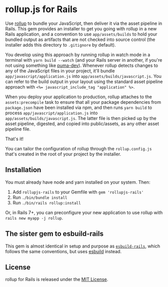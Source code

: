 # rollup.js for Rails

Use [rollup](https://rollupjs.org) to bundle your JavaScript, then deliver it via the asset pipeline in Rails. This gem provides an installer to get you going with rollup in a new Rails application, and a convention to use `app/assets/builds` to hold your bundled output as artifacts that are not checked into source control (the installer adds this directory to `.gitignore` by default).

You develop using this approach by running rollup in watch mode in a terminal with `yarn build --watch` (and your Rails server in another, if you're not using something like [puma-dev](https://github.com/puma/puma-dev)). Whenever rollup detects changes to any of the JavaScript files in your project, it'll bundle `app/javascript/application.js` into `app/assets/builds/javascript.js`. You can refer to the build output in your layout using the standard asset pipeline approach with `<%= javascript_include_tag "application" %>`.

When you deploy your application to production, rollup attaches to the `assets:precompile` task to ensure that all your package dependencies from `package.json` have been installed via npm, and then runs `yarn build` to process `app/javascript/application.js` into `app/assets/builds/javascript.js`. The latter file is then picked up by the asset pipeline, digested, and copied into public/assets, as any other asset pipeline file.

That's it!

You can tailor the configuration of rollup through the `rollup.config.js` that's created in the root of your project by the installer.


## Installation

You must already have node and yarn installed on your system. Then:

1. Add `rollupjs-rails` to your Gemfile with `gem 'rollupjs-rails'`
2. Run `./bin/bundle install`
3. Run `./bin/rails rollup:install`

Or, in Rails 7+, you can preconfigure your new application to use rollup with `rails new myapp -j rollup`.


## The sister gem to esbuild-rails

This gem is almost identical in setup and purpose as [`esbuild-rails`](https://github.com/rails/esbuild-rails), which follows the same conventions, but uses [esbuild](https://esbuild.github.io) instead.


## License

rollup for Rails is released under the [MIT License](https://opensource.org/licenses/MIT).
